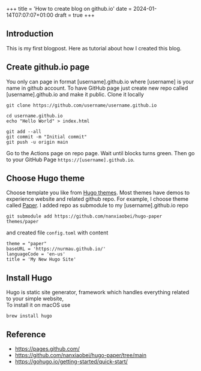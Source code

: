 +++
title = 'How to create blog on github.io'
date = 2024-01-14T07:07:07+01:00
draft = true
+++
## Introduction

This is my first blogpost. Here as tutorial about how I created this blog.

## Create github.io page

You only can page in format [username].github.io where [username] is your name in github account. To have GitHub page just create new repo called [username].github.io and make it public. Clone it locally

```
git clone https://github.com/username/username.github.io

cd username.github.io
echo "Hello World" > index.html

git add --all
git commit -m "Initial commit"
git push -u origin main
```
Go to the Actions page on repo page. Wait until blocks turns green. Then go to your GitHub Page `https://[username].github.io`.


## Choose Hugo theme

Choose template you like from [Hugo themes](https://themes.gohugo.io/). Most themes have demos to experience website and related github repo. For example, I choose theme called [Paper](https://themes.gohugo.io/themes/hugo-paper/). I added repo as submodule to my [username].github.io repo

```
git submodule add https://github.com/nanxiaobei/hugo-paper themes/paper
```
and created file `config.toml` with content

```
theme = "paper"
baseURL = 'https://nurmau.github.io/'
languageCode = 'en-us'
title = 'My New Hugo Site'
```

## Install Hugo
Hugo is static site generator, framework which handles everything related to your simple website,  
To install it on macOS use

```
brew install hugo
```


## Reference
* https://pages.github.com/
* https://github.com/nanxiaobei/hugo-paper/tree/main
* https://gohugo.io/getting-started/quick-start/

